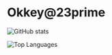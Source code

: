 # Okkey@23prime

![GitHub stats](https://github-readme-stats.vercel.app/api?username=23prime&show_icons=true&theme=tokyonight)

![Top Languages](https://github-readme-stats.vercel.app/api/top-langs/?username=23prime&theme=tokyonight)
